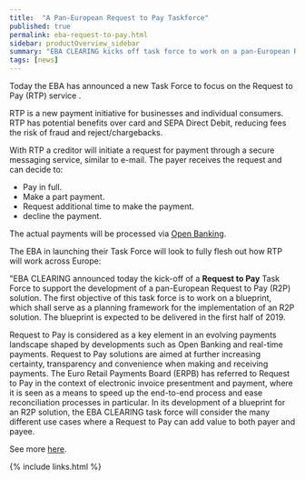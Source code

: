 ```yaml
---
title:  "A Pan-European Request to Pay Taskforce"
published: true
permalink: eba-request-to-pay.html
sidebar: productOverview_sidebar
summary: "EBA CLEARING kicks off task force to work on a pan-European Request to Pay solution"
tags: [news]
---
```



Today the EBA has announced a new Task Force to focus on the Request to Pay (RTP) service .

RTP is a new payment initiative for businesses and individual consumers. RTP has potential benefits over card and SEPA Direct Debit, reducing fees the risk of fraud and reject/chargebacks. 

With RTP a creditor will initiate a request for payment through a secure messaging service, similar to e-mail. The payer receives the request and can decide to:

* Pay in full.
* Make a part payment. 
* Request additional time to make the payment.
* decline the payment.

The actual payments will be processed via [Open Banking](ob_landing_page.html).

The EBA in launching their Task Force will look to fully flesh out how RTP will work across Europe:

"EBA CLEARING announced today the kick-off of a **Request to Pay** Task Force to support the development of a pan-European Request to Pay (R2P) solution. The first objective of this task force is to work on a blueprint, which shall serve as a planning framework for the implementation of an R2P solution. The blueprint is expected to be delivered in the first half of 2019.

Request to Pay is considered as a key element in an evolving payments landscape shaped by developments such as Open Banking and real-time payments. Request to Pay solutions are aimed at further increasing certainty, transparency and convenience when making and receiving payments. The Euro Retail Payments Board (ERPB) has referred to Request to Pay in the context of electronic invoice presentment and payment, where it is seen as a means to speed up the end-to-end process and ease reconciliation processes in particular. In its development of a blueprint for an R2P solution, the EBA CLEARING task force will consider the many different use cases where a Request to Pay can add value to both payer and payee.

See more <a href= "https://www.ebaclearing.eu/news-and-events/media/press-releases/12-november-eba-clearing-kicks-off-task-force-to-work-on-a-pan-european-request-to-pay-solution/" target='_blank'>here</a>.

{% include links.html %}
